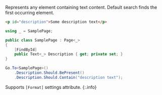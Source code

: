 Represents any element containing text content. Default search finds the first occurring element.

```html
<p id="description">Some description text</p>
```
```cs
using _ = SamplePage;

public class SamplePage : Page<_>
{
    [FindById]
    public Text<_> Description { get; private set; }
}
```
```cs
Go.To<SamplePage>()
    .Description.Should.BePresent()
    .Description.Should.Contain("description text");
```

Supports `[Format]` settings attribute.
{:.info}